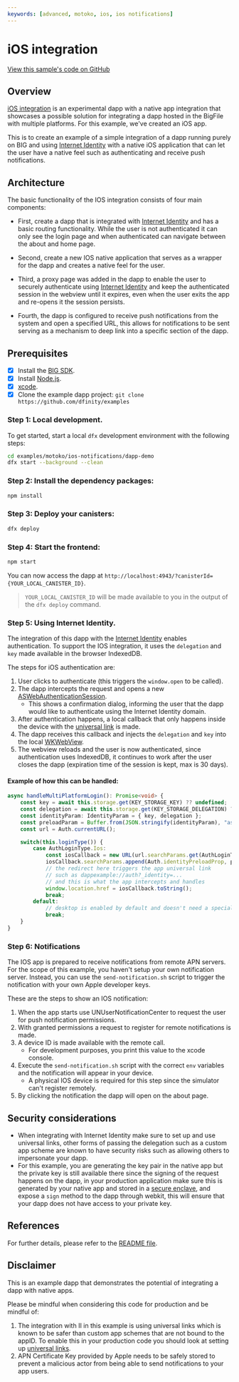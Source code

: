 ```yaml
---
keywords: [advanced, motoko, ios, ios notifications]
---
```


# iOS integration

[View this sample's code on GitHub](https://github.com/dfinity/examples/tree/master/motoko/ios-notifications)


## Overview
[iOS integration](https://github.com/dfinity/examples/tree/master/motoko/ios-notifications) is an experimental dapp with a native app integration that showcases a possible solution for integrating a dapp hosted in the BigFile with multiple platforms. For this example, we've created an iOS app.

This is to create an example of a simple integration of a dapp running purely on BIG and using [Internet Identity](https://thebigfile.com/docs/current/docs/current/references/ii-spec) with a native iOS application that can let the user have a native feel such as authenticating and receive push notifications.

## Architecture 

The basic functionality of the IOS integration consists of four main components:

- First, create a dapp that is integrated with [Internet Identity](https://thebigfile.com/docs/current/docs/current/references/ii-spec) and has a basic routing functionality. While the user is not authenticated it can only see the login page and when authenticated can navigate between the about and home page.

- Second, create a new IOS native application that serves as a wrapper for the dapp and creates a native feel for the user.

- Third, a proxy page was added in the dapp to enable the user to securely authenticate using [Internet Identity](https://thebigfile.com/docs/current/docs/current/references/ii-spec) and keep the authenticated session in the webview until it expires, even when the user exits the app and re-opens it the session persists.

- Fourth, the dapp is configured to receive push notifications from the system and open a specified URL, this allows for notifications to be sent serving as a mechanism to deep link into a specific section of the dapp. 

## Prerequisites
- [x] Install the [BIG SDK](https://thebigfile.com/docs/current/developer-docs/setup/install/index.mdx).
- [x] Install [Node.js](https://nodejs.org/en/download/).
- [x] [xcode](https://apps.apple.com/us/app/xcode/id497799835).
- [x] Clone the example dapp project: `git clone https://github.com/dfinity/examples`

### Step 1: Local development.

To get started, start a local `dfx` development environment with the following steps:

```bash
cd examples/motoko/ios-notifications/dapp-demo
dfx start --background --clean
```

### Step 2: Install the dependency packages:

```bash
npm install
```

### Step 3: Deploy your canisters:

```bash
dfx deploy
```

### Step 4: Start the frontend:

```bash
npm start
```

You can now access the dapp at `http://localhost:4943/?canisterId={YOUR_LOCAL_CANISTER_ID}`.

> `YOUR_LOCAL_CANISTER_ID` will be made available to you in the output of the `dfx deploy` command.

### Step 5: Using Internet Identity.

The integration of this dapp with the [Internet Identity](https://thebigfile.com/docs/current/developer-docs/integrations/big-id/integrate-identity) enables authentication. To support the IOS integration,  it uses the `delegation` and `key` made available in the browser IndexedDB. 

The steps for iOS authentication are:

1. User clicks to authenticate (this triggers the `window.open` to be called).
2. The dapp intercepts the request and opens a new [ASWebAuthenticationSession](https://developer.apple.com/documentation/authenticationservices/aswebauthenticationsession).
    - This shows a confirmation dialog, informing the user that the dapp would like to authenticate using the Internet Identity domain.
3. After authentication happens, a local callback that only happens inside the device with the [universal link](https://developer.apple.com/documentation/xcode/supporting-universal-links-in-your-app) is made.
4. The dapp receives this callback and injects the `delegation` and `key` into the local [WKWebView](https://developer.apple.com/documentation/webkit/wkwebview).
5. The webview reloads and the user is now authenticated, since authentication uses IndexedDB, it continues to work after the user closes the dapp (expiration time of the session is kept, max is 30 days).

#### Example of how this can be handled:

```ts
async handleMultiPlatformLogin(): Promise<void> {
    const key = await this.storage.get(KEY_STORAGE_KEY) ?? undefined;
    const delegation = await this.storage.get(KEY_STORAGE_DELEGATION) ?? undefined;
    const identityParam: IdentityParam = { key, delegation };
    const preloadParam = Buffer.from(JSON.stringify(identityParam), "ascii").toString("base64");
    const url = Auth.currentURL();

    switch(this.loginType()) {
        case AuthLoginType.Ios:
            const iosCallback = new URL(url.searchParams.get(AuthLoginType.Ios) ?? "");
            iosCallback.searchParams.append(Auth.identityPreloadProp, preloadParam);
            // the redirect here triggers the app universal link
            // such as dappexample://auth?_identity=...
            // and this is what the app intercepts and handles
            window.location.href = iosCallback.toString();
            break;
        default:
            // desktop is enabled by default and doesn't need a special condition
            break;
    }
}
```

### Step 6: Notifications

The IOS app is prepared to receive notifications from remote APN servers. For the scope of this example, you haven't setup your own notification server. Instead, you can use the `send-notification.sh` script to trigger the notification with your own Apple developer keys.

These are the steps to show an IOS notification:

1. When the app starts use UNUserNotificationCenter to request the user for push notification permissions.
2. With granted permissions a request to register for remote notifications is made.
3. A device ID is made available with the remote call.
    - For development purposes, you print this value to the xcode console.
4. Execute the `send-notification.sh` script with the correct `env` variables and the notification will appear in your device.
    - A physical IOS device is required for this step since the simulator can't register remotely.
5. By clicking the notification the dapp will open on the about page.

## Security considerations

- When integrating with Internet Identity make sure to set up and use universal links, other forms of passing the delegation such as a custom app scheme are known to have security risks such as allowing others to impersonate your dapp.
-  For this example, you are generating the key pair in the native app but the private key is still available there since the signing of the request happens on the dapp, in your production application make sure this is generated by your native app and stored in a [secure enclave](https://developer.apple.com/documentation/security/certificate_key_and_trust_services/keys/protecting_keys_with_the_secure_enclave), and expose a `sign` method to the dapp through webkit, this will ensure that your dapp does not have access to your private key.

## References

For further details, please refer to the [README file](https://github.com/dfinity/examples/blob/master/motoko/ios-notifications/README.md).


## Disclaimer

This is an example dapp that demonstrates the potential of integrating a dapp with native apps. 

Please be mindful when considering this code for production and be mindful of:

1. The integration with II in this example is using universal links which is known to be safer than custom app schemes that are not bound to the appID. To enable this in your production code you should look at setting up [universal links](https://developer.apple.com/documentation/xcode/supporting-universal-links-in-your-app).
2. APN Certificate Key provided by Apple needs to be safely stored to prevent a malicious actor from being able to send notifications to your app users.
